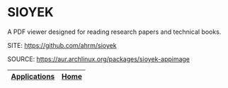 # SIOYEK

 A PDF viewer designed for reading research papers and technical books.

 SITE: https://github.com/ahrm/sioyek

 SOURCE: https://aur.archlinux.org/packages/sioyek-appimage

 | [Applications](https://portable-linux-apps.github.io/apps.html) | [Home](https://portable-linux-apps.github.io)
 | --- | --- |
